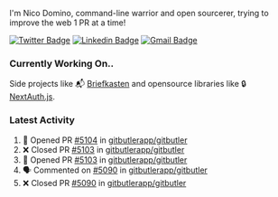 
I'm Nico Domino, command-line warrior and open sourcerer, trying to improve the web 1 PR at a time!

[![Twitter Badge](https://img.shields.io/badge/-@ndom91-1ca0f1?style=flat-square&labelColor=1ca0f1&logo=twitter&logoColor=white&link=https://twitter.com/ndom91)](https://twitter.com/ndom91) [![Linkedin Badge](https://img.shields.io/badge/-ndom91-blue?style=flat-square&logo=Linkedin&logoColor=white&link=https://www.linkedin.com/in/ndom91/)](https://www.linkedin.com/in/ndom91/) [![Gmail Badge](https://img.shields.io/badge/-yo@ndo.dev-c14438?style=flat-square&logo=mail.ru&logoColor=white&link=mailto:yo@ndo.dev)](mailto:yo@ndo.dev)

### Currently Working On..

Side projects like 📬 [Briefkasten](https://briefkastenhq.com) and opensource libraries like 🔒 [NextAuth.js](https://github.com/nextauthjs/next-auth).

<!--START_SECTION_PROFILE_VIEWS:readme-info-->
<!--END_SECTION_PROFILE_VIEWS:readme-info-->

<!--START_SECTION_DAILY_COMMIT:readme-info-->
<!--END_SECTION_DAILY_COMMIT:readme-info-->

<!--START_SECTION_WEEKLY_COMMIT:readme-info-->
<!--END_SECTION_WEEKLY_COMMIT:readme-info-->

### Latest Activity

<!--START_SECTION:activity-->
1. 💪 Opened PR [#5104](https://github.com/gitbutlerapp/gitbutler/pull/5104) in [gitbutlerapp/gitbutler](https://github.com/gitbutlerapp/gitbutler)
2. ❌ Closed PR [#5103](https://github.com/gitbutlerapp/gitbutler/pull/5103) in [gitbutlerapp/gitbutler](https://github.com/gitbutlerapp/gitbutler)
3. 💪 Opened PR [#5103](https://github.com/gitbutlerapp/gitbutler/pull/5103) in [gitbutlerapp/gitbutler](https://github.com/gitbutlerapp/gitbutler)
4. 🗣 Commented on [#5090](https://github.com/gitbutlerapp/gitbutler/pull/5090#issuecomment-2406231770) in [gitbutlerapp/gitbutler](https://github.com/gitbutlerapp/gitbutler)
5. ❌ Closed PR [#5090](https://github.com/gitbutlerapp/gitbutler/pull/5090) in [gitbutlerapp/gitbutler](https://github.com/gitbutlerapp/gitbutler)
<!--END_SECTION:activity-->
